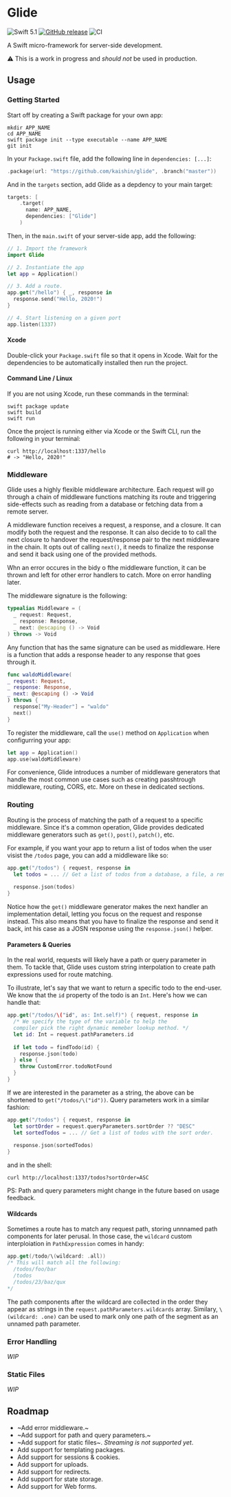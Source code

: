 # Glide
![Swift 5.1](https://img.shields.io/badge/Swift-5.1-orange.svg) [![GitHub release](https://img.shields.io/github/release/kaishin/glide.svg)](https://github.com/kaishin/glide/releases/latest) ![CI](https://github.com/kaishin/glide/workflows/Test/badge.svg)

A Swift micro-framework for server-side development.

⚠️ This is a work in progress and *should not* be used in production.

## Usage

### Getting Started

Start off by creating a Swift package for your own app:

```shell
mkdir APP_NAME
cd APP_NAME
swift package init --type executable --name APP_NAME
git init
```
In your `Package.swift` file, add the following line in `dependencies: [...]`:

```swift
.package(url: "https://github.com/kaishin/glide", .branch("master"))
```

And in the `targets` section, add Glide as a depdency to your main target:

```swift
targets: [
    .target(
      name: APP_NAME,
      dependencies: ["Glide"]
    )
```

Then, in the `main.swift` of your server-side app, add the following:

```swift
// 1. Import the framework
import Glide

// 2. Instantiate the app
let app = Application()

// 3. Add a route.
app.get("/hello") { _, response in
  response.send("Hello, 2020!")
}

// 4. Start listening on a given port
app.listen(1337)
```

#### Xcode

Double-click your `Package.swift` file so that it opens in Xcode. Wait for the dependencies to be automatically installed then run the project.

#### Command Line / Linux

If you are not using Xcode, run these commands in the terminal:

```shell
swift package update
swift build
swift run
```

Once the project is running either via Xcode or the Swift CLI, run the following in your terminal:

```shell
curl http://localhost:1337/hello
# -> "Hello, 2020!"
```

### Middleware

Glide uses a highly flexible middleware architecture. Each request will go through a chain of middleware functions matching its route and triggering side-effects such as reading from a database or fetching data from a remote server.

A middleware function receives a request, a response, and a closure. It can modify both the request and the response. It can also decide to to call the next closure to handover the request/response pair to the next middleware in the chain. It opts out of calling `next()`, it needs to finalize the response and send it back using one of the provided methods.

Whn an error occures in the bidy o fthe middleware function, it can be thrown and left for other error handlers to catch. More on error handling later.

The middleware signature is the following:

```swift
typealias Middleware = (
  _ request: Request,
  _ response: Response,
  _ next: @escaping () -> Void
) throws -> Void
```

Any function that has the same signature can be used as middleware. Here is a function that adds a response header to any response that goes through it.

```swift
func waldoMiddleware(
_ request: Request,
_ response: Response,
_ next: @escaping () -> Void
) throws {
  response["My-Header"] = "waldo"
  next()
}
```

To register the middleware, call the `use()` method on `Application` when configurring your app:

```swift
let app = Application()
app.use(waldoMiddleware)
```

For convenience, Glide introduces a number of middleware generators that handle the most common use cases such as creating passhtrough middleware, routing, CORS, etc. More on these in dedicated sections.

### Routing

Routing is the process of matching the path of a request to a specific middleware. Since it's a common operation, Glide provides dedicated middleware generators such as `get()`, `post()`, `patch()`, etc.

For example, if you want your app to return a list of todos when the user visist the `/todos` page, you can add a middleware like so:

```swift
app.get("/todos") { request, response in
  let todos = ... // Get a list of todos from a database, a file, a remote server, etc.
  
  response.json(todos)
}
```

Notice how the `get()`  middleware generator makes the next handler an implementation detail, letting you focus on the request and response instead. This also means that you have to finalize the response and send it back, int his case as a JOSN response using the `response.json()` helper.

#### Parameters & Queries

In the real world,  requests will likely have a path or query parameter in them. To tackle that, Glide uses custom string interpolation to create path expressions used for route matching. 

To illustrate, let's say that we want to return a specific todo to the end-user. We know that the `id` property of the todo is an `Int`. Here's how we can handle that:

```swift
app.get("/todos/\("id", as: Int.self)") { request, response in
  /* We specify the type of the variable to help the 
  compiler pick the right dynamic memeber lookup method. */
  let id: Int = request.pathParameters.id 
  
  if let todo = findTodo(id) {
    response.json(todo)
  } else {
    throw CustomError.todoNotFound  
  }
}
```

If we are interested in the parameter as a string, the above can be shortened to `get("/todos/\("id"))`.
Query parameters work in a similar fashion:

```swift
app.get("/todos") { request, response in
  let sortOrder = request.queryParameters.sortOrder ?? "DESC"
  let sortedTodos = ... // Get a list of todos with the sort order.
  
  response.json(sortedTodos)
}
```
and in the shell:

```shell
curl http://localhost:1337/todos?sortOrder=ASC
```

PS: Path and query parameters might change in the future based on usage feedback.

#### Wildcards

Sometimes a route has to match any request path, storing unnnamed path components for later perusal. In those case, the `wildcard` custom interploiation in `PathExpression` comes in handy:

```swift
app.get(/todo/\(wildcard: .all))
/* This will match all the following:
  /todos/foo/bar
  /todos
  /todos/23/baz/qux
*/
```

The path components after the wildcard are collected in the order they appear as strings in the `request.pathParameters.wildcards` array. Similary, `\(wildcard: .one)` can be used to mark only one path of the segment as an unnamed path parameter.

### Error Handling

_WIP_

### Static Files

_WIP_

## Roadmap

- ~Add error middleware.~
- ~Add support for path and query parameters.~
- ~Add support for static files~. _Streaming is not supported yet_.
- Add support for templating packages.
- Add support for sessions & cookies.
- Add support for uploads.
- Add support for redirects.
- Add support for state storage.
- Add support for Web forms.
